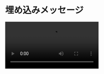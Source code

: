 # 埋め込みメッセージ
![](https://github.com/kelp-of-truth/Discord-Document/blob/1b3409871b2606a31eb1af55aa805b9ef98efe4d/document/src/video/embed_1.mp4)
